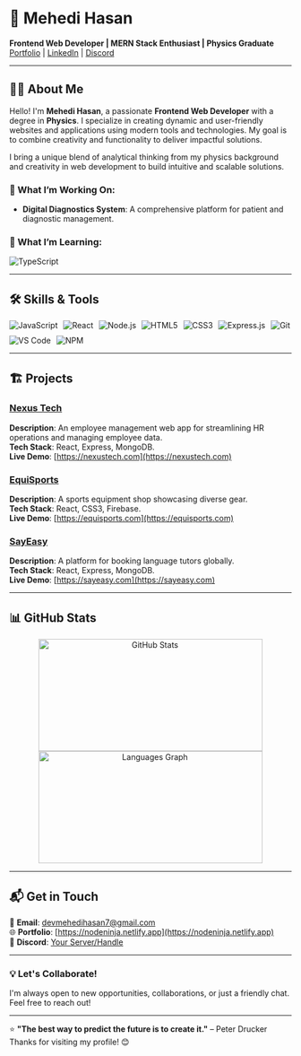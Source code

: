 # 👋 Mehedi Hasan  

**Frontend Web Developer | MERN Stack Enthusiast | Physics Graduate**  
[Portfolio](https://nodeninja.netlify.app) | [LinkedIn](https://www.linkedin.com/in/your-profile) | [Discord](https://discord.com/invite/your-server)  

---

## 👩‍💻 About Me  

Hello! I'm **Mehedi Hasan**, a passionate **Frontend Web Developer** with a degree in **Physics**. I specialize in creating dynamic and user-friendly websites and applications using modern tools and technologies. My goal is to combine creativity and functionality to deliver impactful solutions.  

I bring a unique blend of analytical thinking from my physics background and creativity in web development to build intuitive and scalable solutions.  

### 🚀 What I’m Working On:
- **Digital Diagnostics System**: A comprehensive platform for patient and diagnostic management.  

### 🌱 What I’m Learning:
<div align="left" style="display: flex; flex-wrap: wrap; gap: 10px;">
  <img src="https://img.shields.io/badge/TypeScript-007ACC?style=for-the-badge&logo=typescript&logoColor=white" alt="TypeScript" />
</div>  

---

## 🛠️ Skills & Tools  

<div align="left" style="display: flex; flex-wrap: wrap; gap: 10px;">
  <img src="https://img.shields.io/badge/JavaScript-F7DF1E?style=for-the-badge&logo=javascript&logoColor=black" alt="JavaScript" />
  <img src="https://img.shields.io/badge/React-20232A?style=for-the-badge&logo=react&logoColor=61DAFB" alt="React" />
  <img src="https://img.shields.io/badge/Node.js-339933?style=for-the-badge&logo=nodedotjs&logoColor=white" alt="Node.js" />
  <img src="https://img.shields.io/badge/HTML5-E34F26?style=for-the-badge&logo=html5&logoColor=white" alt="HTML5" />
  <img src="https://img.shields.io/badge/CSS3-1572B6?style=for-the-badge&logo=css3&logoColor=white" alt="CSS3" />
  <img src="https://img.shields.io/badge/Express.js-000000?style=for-the-badge&logo=express&logoColor=white" alt="Express.js" />
  <img src="https://img.shields.io/badge/Git-F05032?style=for-the-badge&logo=git&logoColor=white" alt="Git" />
  <img src="https://img.shields.io/badge/VS%20Code-0078D4?style=for-the-badge&logo=visual-studio-code&logoColor=white" alt="VS Code" />
  <img src="https://img.shields.io/badge/NPM-CB3837?style=for-the-badge&logo=npm&logoColor=white" alt="NPM" />
</div>

---

## 🏗️ Projects  

### [Nexus Tech](https://github.com/mehedihasan/nexus-tech)  
**Description**: An employee management web app for streamlining HR operations and managing employee data.  
**Tech Stack**: React, Express, MongoDB.  
**Live Demo**: [https://nexustech.com](https://nexustech.com)  

### [EquiSports](https://github.com/mehedihasan/equisports)  
**Description**: A sports equipment shop showcasing diverse gear.  
**Tech Stack**: React, CSS3, Firebase.  
**Live Demo**: [https://equisports.com](https://equisports.com)  

### [SayEasy](https://github.com/mehedihasan/sayeasy)  
**Description**: A platform for booking language tutors globally.  
**Tech Stack**: React, Express, MongoDB.  
**Live Demo**: [https://sayeasy.com](https://sayeasy.com)  

---

## 📊 GitHub Stats  

<div align="center">
  <img src="https://github-readme-stats.vercel.app/api?username=nodeNINJAr&show_icons=true&theme=github" width="400" height="200" alt="GitHub Stats" />
  <img src="https://github-readme-stats.vercel.app/api/top-langs?username=nodeNINJAr&locale=en&layout=compact&langs_count=5&theme=github&hide_border=false" width="400" height="200" alt="Languages Graph" />
</div>


---

## 📬 Get in Touch  

📧 **Email**: devmehedihasan7@gmail.com  
🌐 **Portfolio**: [https://nodeninja.netlify.app](https://nodeninja.netlify.app)  
💬 **Discord**: [Your Server/Handle](https://discord.com/invite/your-server)  

---

### 💡 Let's Collaborate!  
I'm always open to new opportunities, collaborations, or just a friendly chat. Feel free to reach out!  

---

⭐ **"The best way to predict the future is to create it."** – Peter Drucker  
Thanks for visiting my profile! 😊  
